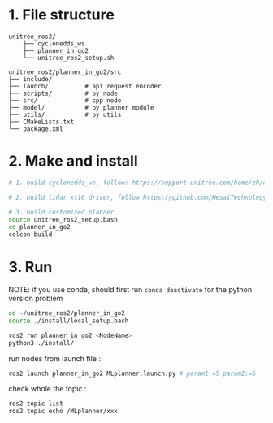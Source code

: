 # 1. File structure
```
unitree_ros2/
    ├── cyclonedds_ws
    ├── planner_in_go2
    └── unitree_ros2_setup.sh 
```

```
unitree_ros2/planner_in_go2/src
├── include/
├── launch/          # api request encoder
├── scripts/         # py node 
├── src/             # cpp node
├── model/           # py planner module
├── utils/           # py utils
├── CMakeLists.txt
└── package.xml
```

# 2. Make and install

```bash
# 1. build cyclonedds_ws, follow: https://support.unitree.com/home/zh/developer/ROS2_service

# 2. build lidar xt16 driver, follow https://github.com/HesaiTechnology/HesaiLidar_General_ROS/tree/ROS2

# 3. build customized planner
source unitree_ros2_setup.bash
cd planner_in_go2
colcon build
```


# 3. Run
NOTE: if you use conda, should first run `conda deactivate` for the python version problem 

```bash
cd ~/unitree_ros2/planner_in_go2
source ./install/local_setup.bash

ros2 run planner_in_go2 <NodeName>
python3 ./install/
```

run nodes from launch file :
```bash
ros2 launch planner_in_go2 MLplanner.launch.py # param1:=5 param2:=6
```

check whole the topic :
```bash
ros2 topic list
ros2 topic echo /MLplanner/xxx
```